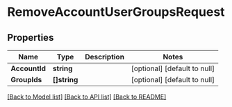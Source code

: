 # RemoveAccountUserGroupsRequest

## Properties
Name | Type | Description | Notes
------------ | ------------- | ------------- | -------------
**AccountId** | **string** |  | [optional] [default to null]
**GroupIds** | **[]string** |  | [optional] [default to null]

[[Back to Model list]](../README.md#documentation-for-models) [[Back to API list]](../README.md#documentation-for-api-endpoints) [[Back to README]](../README.md)

